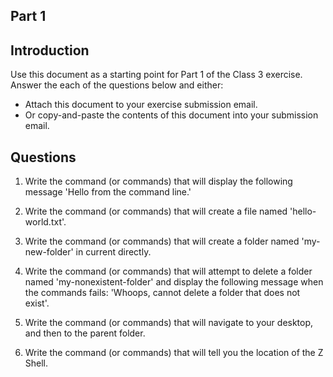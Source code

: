 ## Part 1

## Introduction
Use this document as a starting point for Part 1 of the Class 3 exercise. Answer the each of the questions below and either:
  - Attach this document to your exercise submission email.
  - Or copy-and-paste the contents of this document into your submission email.

## Questions
1. Write the command (or commands) that will display the following message 'Hello from the command line.'
<your-answer-here>

2. Write the command (or commands) that will create a file named 'hello-world.txt'.
<your-answer-here>

3. Write the command (or commands) that will create a folder named 'my-new-folder' in current directly.
<your-answer-here>

4. Write the command (or commands) that will attempt to delete a folder named 'my-nonexistent-folder' and display the following message when the commands fails: 'Whoops, cannot delete a folder that does not exist'.
<your-answer-here>

5. Write the command (or commands) that will navigate to your desktop, and then to the parent folder.
<your-answer-here>

6. Write the command (or commands) that will tell you the location of the Z Shell.
<your-answer-here>
